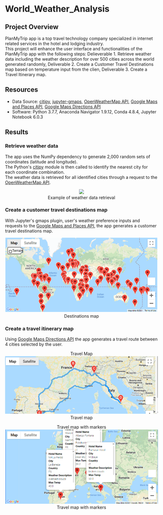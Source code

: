 # World_Weather_Analysis

## Project Overview
PlanMyTrip app is a top travel technology company specialized in internet related services in the hotel and lodging industry.\
This project will enhance the user interface  and functionalities of the PlanMyTrip app with the following steps: 
Delieverable 1. Retrieve weather data including the weather description for over 500 cities across the world generated randomly,
Deliverable  2. Create a Customer Travel Destinations map based on temperature input from the clien,
Deliverable  3. Create a Travel Itinerary map.

## Resources
- Data Source: [citipy](https://github.com/wingchen/citipy), [jupyter-gmaps](https://jupyter-gmaps.readthedocs.io/en/latest/), [OpenWeatherMap API](https://openweathermap.org/current), [Google Maps and Places API](https://developers.google.com/places/web-service/search), [Google Maps Directions API](https://developers.google.com/maps/documentation/directions/overview)
- Software: Python 3.7.7, Anaconda Navigator 1.9.12, Conda 4.8.4, Jupyter Notebook 6.0.3

## Results

### Retrieve weather data
The app uses the NumPy dependency to generate 2,000 random sets of coordinates (latitude and longitude).\
The Python's [citipy](https://github.com/wingchen/citipy) module is then called to identify the nearest city for each coordinate combination.\
The weather data is retrieved for all identified cities through a request to the [OpenWeatherMap API](https://openweathermap.org/current).

<p align="center">
  <img src="https://user-images.githubusercontent.com/68669675/92261511-279c8000-ee9f-11ea-96ba-4dd4fe033049.png"><br/>
  Example of weather data retrieval 
</p>

### Create a customer travel destinations map
With Jupyter's gmaps plugin, user's weather preference inputs and requests to the [Google Maps and Places API](https://developers.google.com/places/web-service/search), the app generates a customer travel destinations map.
<p align="center">
  <img src="Vacation_Search/WeatherPy_vacation_map.png">
  Destinations map 
</p>

### Create a travel itinerary map
Using [Google Maps Directions API](https://developers.google.com/maps/documentation/directions/overview) the app generates a travel route between 4 cities selected by the user.

<p align="center">
  Travel Map
   <img src="Vacation_Itinerary/WeatherPy_travel_map.png">
  Travel map 
</p>
<p align="center">
  Travel map with markers  
  <img src="Vacation_Itinerary/WeatherPy_travel_map_markers.png">
  Travel map with markers 
</p>
